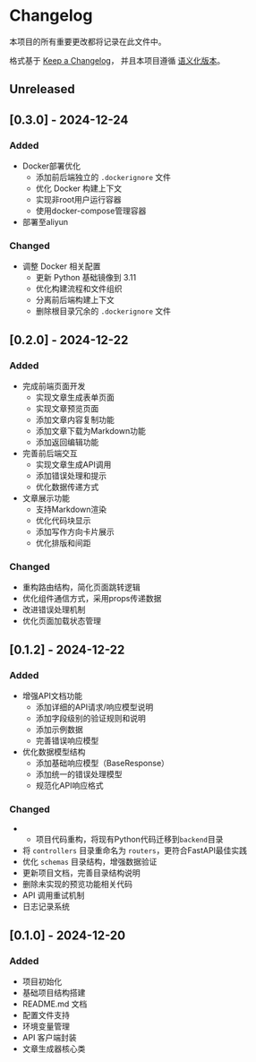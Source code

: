 # Changelog

本项目的所有重要更改都将记录在此文件中。

格式基于 [Keep a Changelog](https://keepachangelog.com/zh-CN/1.0.0/)，
并且本项目遵循 [语义化版本](https://semver.org/lang/zh-CN/)。


## Unreleased

## [0.3.0] - 2024-12-24
### Added
- Docker部署优化
  * 添加前后端独立的 `.dockerignore` 文件
  * 优化 Docker 构建上下文
  * 实现非root用户运行容器
  * 使用docker-compose管理容器
- 部署至aliyun

### Changed
- 调整 Docker 相关配置
  * 更新 Python 基础镜像到 3.11
  * 优化构建流程和文件组织
  * 分离前后端构建上下文
  * 删除根目录冗余的 `.dockerignore` 文件

## [0.2.0] - 2024-12-22

### Added
- 完成前端页面开发
  * 实现文章生成表单页面
  * 实现文章预览页面
  * 添加文章内容复制功能
  * 添加文章下载为Markdown功能
  * 添加返回编辑功能
- 完善前后端交互
  * 实现文章生成API调用
  * 添加错误处理和提示
  * 优化数据传递方式
- 文章展示功能
  * 支持Markdown渲染
  * 优化代码块显示
  * 添加写作方向卡片展示
  * 优化排版和间距

### Changed
- 重构路由结构，简化页面跳转逻辑
- 优化组件通信方式，采用props传递数据
- 改进错误处理机制
- 优化页面加载状态管理

## [0.1.2] - 2024-12-22

### Added
- 增强API文档功能
  * 添加详细的API请求/响应模型说明
  * 添加字段级别的验证规则和说明
  * 添加示例数据
  * 完善错误响应模型
- 优化数据模型结构
  * 添加基础响应模型（BaseResponse）
  * 添加统一的错误处理模型
  * 规范化API响应格式

### Changed
- - 项目代码重构，将现有Python代码迁移到`backend`目录
- 将 `controllers` 目录重命名为 `routers`，更符合FastAPI最佳实践
- 优化 `schemas` 目录结构，增强数据验证
- 更新项目文档，完善目录结构说明
- 删除未实现的预览功能相关代码
- API 调用重试机制
- 日志记录系统

## [0.1.0] - 2024-12-20

### Added
- 项目初始化
- 基础项目结构搭建
- README.md 文档
- 配置文件支持
- 环境变量管理
- API 客户端封装
- 文章生成器核心类